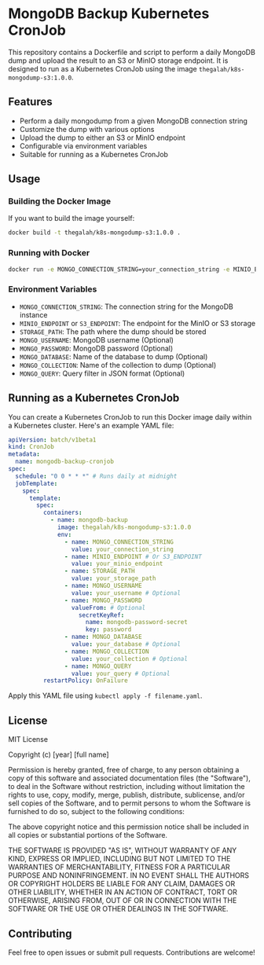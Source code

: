 # MongoDB Backup Kubernetes CronJob

This repository contains a Dockerfile and script to perform a daily MongoDB dump and upload the result to an S3 or MinIO storage endpoint. It is designed to run as a Kubernetes CronJob using the image `thegalah/k8s-mongodump-s3:1.0.0`.

## Features

- Perform a daily mongodump from a given MongoDB connection string
- Customize the dump with various options
- Upload the dump to either an S3 or MinIO endpoint
- Configurable via environment variables
- Suitable for running as a Kubernetes CronJob

## Usage

### Building the Docker Image

If you want to build the image yourself:

```bash
docker build -t thegalah/k8s-mongodump-s3:1.0.0 .
```

### Running with Docker

```bash
docker run -e MONGO_CONNECTION_STRING=your_connection_string -e MINIO_ENDPOINT=your_minio_endpoint -e STORAGE_PATH=your_storage_path thegalah/k8s-mongodump-s3:1.0.0
```

### Environment Variables

- `MONGO_CONNECTION_STRING`: The connection string for the MongoDB instance
- `MINIO_ENDPOINT` or `S3_ENDPOINT`: The endpoint for the MinIO or S3 storage
- `STORAGE_PATH`: The path where the dump should be stored
- `MONGO_USERNAME`: MongoDB username (Optional)
- `MONGO_PASSWORD`: MongoDB password (Optional)
- `MONGO_DATABASE`: Name of the database to dump (Optional)
- `MONGO_COLLECTION`: Name of the collection to dump (Optional)
- `MONGO_QUERY`: Query filter in JSON format (Optional)

## Running as a Kubernetes CronJob

You can create a Kubernetes CronJob to run this Docker image daily within a Kubernetes cluster. Here's an example YAML file:

```yaml
apiVersion: batch/v1beta1
kind: CronJob
metadata:
  name: mongodb-backup-cronjob
spec:
  schedule: "0 0 * * *" # Runs daily at midnight
  jobTemplate:
    spec:
      template:
        spec:
          containers:
            - name: mongodb-backup
              image: thegalah/k8s-mongodump-s3:1.0.0
              env:
                - name: MONGO_CONNECTION_STRING
                  value: your_connection_string
                - name: MINIO_ENDPOINT # Or S3_ENDPOINT
                  value: your_minio_endpoint
                - name: STORAGE_PATH
                  value: your_storage_path
                - name: MONGO_USERNAME
                  value: your_username # Optional
                - name: MONGO_PASSWORD
                  valueFrom: # Optional
                    secretKeyRef:
                      name: mongodb-password-secret
                      key: password
                - name: MONGO_DATABASE
                  value: your_database # Optional
                - name: MONGO_COLLECTION
                  value: your_collection # Optional
                - name: MONGO_QUERY
                  value: your_query # Optional
          restartPolicy: OnFailure
```

Apply this YAML file using `kubectl apply -f filename.yaml`.

## License

MIT License

Copyright (c) [year] [full name]

Permission is hereby granted, free of charge, to any person obtaining a copy
of this software and associated documentation files (the "Software"), to deal
in the Software without restriction, including without limitation the rights
to use, copy, modify, merge, publish, distribute, sublicense, and/or sell
copies of the Software, and to permit persons to whom the Software is
furnished to do so, subject to the following conditions:

The above copyright notice and this permission notice shall be included in all
copies or substantial portions of the Software.

THE SOFTWARE IS PROVIDED "AS IS", WITHOUT WARRANTY OF ANY KIND, EXPRESS OR
IMPLIED, INCLUDING BUT NOT LIMITED TO THE WARRANTIES OF MERCHANTABILITY,
FITNESS FOR A PARTICULAR PURPOSE AND NONINFRINGEMENT. IN NO EVENT SHALL THE
AUTHORS OR COPYRIGHT HOLDERS BE LIABLE FOR ANY CLAIM, DAMAGES OR OTHER
LIABILITY, WHETHER IN AN ACTION OF CONTRACT, TORT OR OTHERWISE, ARISING FROM,
OUT OF OR IN CONNECTION WITH THE SOFTWARE OR THE USE OR OTHER DEALINGS IN THE
SOFTWARE.

## Contributing

Feel free to open issues or submit pull requests. Contributions are welcome!

